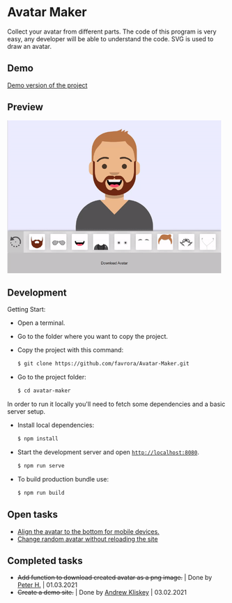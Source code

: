 # Avatar Maker

Collect your avatar from different parts. The code of this program is very easy, any developer will be able to understand the code. SVG is used to draw an avatar.

## Demo

[Demo version of the project](https://avatar-maker-vue.netlify.app/)

## Preview

<img src="src/assets/img/preview.gif" style="max-height: 350px;">

## Development

Getting Start:
* Open a terminal. 
* Go to the folder where you want to copy the project. 
* Copy the project with this command:

    ```sh
    $ git clone https://github.com/favrora/Avatar-Maker.git
    ```

* Go to the project folder:

    ```sh
    $ cd avatar-maker
    ```

In order to run it locally you'll need to fetch some dependencies and a basic server setup.

* Install local dependencies:

    ```sh
    $ npm install
    ```

* Start the development server and open [`http://localhost:8080`](http://localhost:8080).

    ```sh
    $ npm run serve
    ```
    
* To build production bundle use:

   ```sh
   $ npm run build
   ```

## Open tasks

* [Align the avatar to the bottom for mobile devices.](https://github.com/favrora/Avatar-Maker/issues/9)
* [Change random avatar without reloading the site](https://github.com/favrora/Avatar-Maker/issues/8)

## Completed tasks

* ~~Add function to download created avatar as a png image.~~ | Done by [Peter H.](https://github.com/PetFeld) | 01.03.2021
* ~~Create a demo site.~~ | Done by [Andrew Kliskey](https://github.com/andrewkliskey) | 03.02.2021
